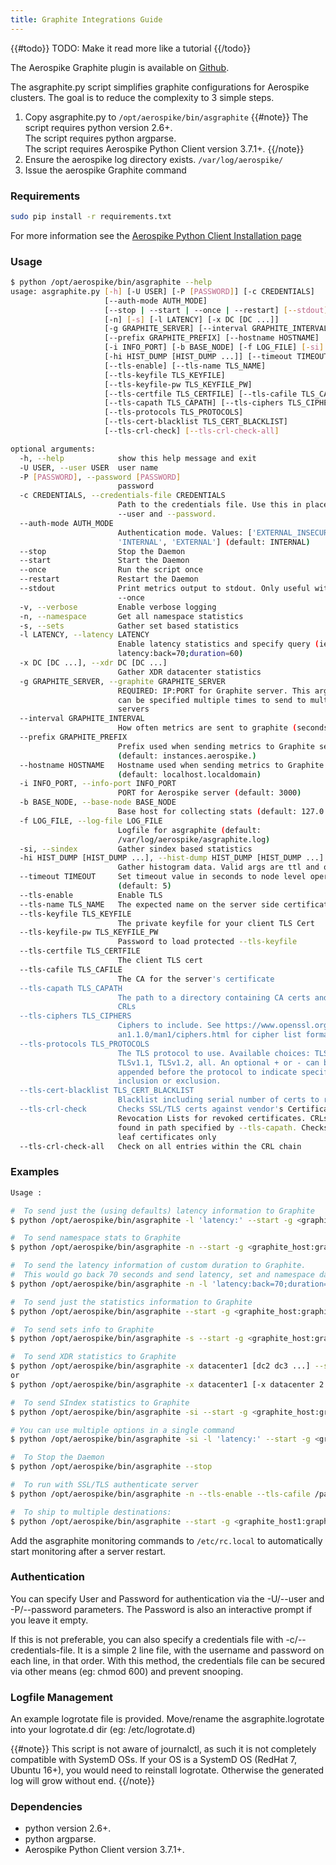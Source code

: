 ```yaml
---
title: Graphite Integrations Guide
---
```


{{#todo}}
TODO: Make it read more like a tutorial
{{/todo}}

The Aerospike Graphite plugin is available on [Github](https://github.com/aerospike/aerospike-graphite).

The asgraphite.py script simplifies graphite configurations for Aerospike clusters. 
The goal is to reduce the complexity to 3 simple steps.

1. Copy asgraphite.py to `/opt/aerospike/bin/asgraphite`
{{#note}}
The script requires python version 2.6+.<BR>
The script requires python argparse.<BR>
The script requires Aerospike Python Client version 3.7.1+.
{{/note}}
2. Ensure the aerospike log directory exists. `/var/log/aerospike/`
3. Issue the aerospike Graphite command 

### Requirements
```bash
sudo pip install -r requirements.txt
```
For more information see the [Aerospike Python Client Installation page](/docs/client/python/install)

### Usage

```bash
$ python /opt/aerospike/bin/asgraphite --help
usage: asgraphite.py [-h] [-U USER] [-P [PASSWORD]] [-c CREDENTIALS]
                     [--auth-mode AUTH_MODE]
                     [--stop | --start | --once | --restart] [--stdout] [-v]
                     [-n] [-s] [-l LATENCY] [-x DC [DC ...]]
                     [-g GRAPHITE_SERVER] [--interval GRAPHITE_INTERVAL]
                     [--prefix GRAPHITE_PREFIX] [--hostname HOSTNAME]
                     [-i INFO_PORT] [-b BASE_NODE] [-f LOG_FILE] [-si]
                     [-hi HIST_DUMP [HIST_DUMP ...]] [--timeout TIMEOUT]
                     [--tls-enable] [--tls-name TLS_NAME]
                     [--tls-keyfile TLS_KEYFILE]
                     [--tls-keyfile-pw TLS_KEYFILE_PW]
                     [--tls-certfile TLS_CERTFILE] [--tls-cafile TLS_CAFILE]
                     [--tls-capath TLS_CAPATH] [--tls-ciphers TLS_CIPHERS]
                     [--tls-protocols TLS_PROTOCOLS]
                     [--tls-cert-blacklist TLS_CERT_BLACKLIST]
                     [--tls-crl-check] [--tls-crl-check-all]

optional arguments:
  -h, --help            show this help message and exit
  -U USER, --user USER  user name
  -P [PASSWORD], --password [PASSWORD]
                        password
  -c CREDENTIALS, --credentials-file CREDENTIALS
                        Path to the credentials file. Use this in place of
                        --user and --password.
  --auth-mode AUTH_MODE
                        Authentication mode. Values: ['EXTERNAL_INSECURE',
                        'INTERNAL', 'EXTERNAL'] (default: INTERNAL)
  --stop                Stop the Daemon
  --start               Start the Daemon
  --once                Run the script once
  --restart             Restart the Daemon
  --stdout              Print metrics output to stdout. Only useful with
                        --once
  -v, --verbose         Enable verbose logging
  -n, --namespace       Get all namespace statistics
  -s, --sets            Gather set based statistics
  -l LATENCY, --latency LATENCY
                        Enable latency statistics and specify query (ie.
                        latency:back=70;duration=60)
  -x DC [DC ...], --xdr DC [DC ...]
                        Gather XDR datacenter statistics
  -g GRAPHITE_SERVER, --graphite GRAPHITE_SERVER
                        REQUIRED: IP:PORT for Graphite server. This argument
                        can be specified multiple times to send to multiple
                        servers
  --interval GRAPHITE_INTERVAL
                        How often metrics are sent to graphite (seconds)
  --prefix GRAPHITE_PREFIX
                        Prefix used when sending metrics to Graphite server
                        (default: instances.aerospike.)
  --hostname HOSTNAME   Hostname used when sending metrics to Graphite server
                        (default: localhost.localdomain)
  -i INFO_PORT, --info-port INFO_PORT
                        PORT for Aerospike server (default: 3000)
  -b BASE_NODE, --base-node BASE_NODE
                        Base host for collecting stats (default: 127.0.0.1)
  -f LOG_FILE, --log-file LOG_FILE
                        Logfile for asgraphite (default:
                        /var/log/aerospike/asgraphite.log)
  -si, --sindex         Gather sindex based statistics
  -hi HIST_DUMP [HIST_DUMP ...], --hist-dump HIST_DUMP [HIST_DUMP ...]
                        Gather histogram data. Valid args are ttl and objsz
  --timeout TIMEOUT     Set timeout value in seconds to node level operations.
                        (default: 5)
  --tls-enable          Enable TLS
  --tls-name TLS_NAME   The expected name on the server side certificate
  --tls-keyfile TLS_KEYFILE
                        The private keyfile for your client TLS Cert
  --tls-keyfile-pw TLS_KEYFILE_PW
                        Password to load protected --tls-keyfile
  --tls-certfile TLS_CERTFILE
                        The client TLS cert
  --tls-cafile TLS_CAFILE
                        The CA for the server's certificate
  --tls-capath TLS_CAPATH
                        The path to a directory containing CA certs and/or
                        CRLs
  --tls-ciphers TLS_CIPHERS
                        Ciphers to include. See https://www.openssl.org/docs/m
                        an1.1.0/man1/ciphers.html for cipher list format
  --tls-protocols TLS_PROTOCOLS
                        The TLS protocol to use. Available choices: TLSv1,
                        TLSv1.1, TLSv1.2, all. An optional + or - can be
                        appended before the protocol to indicate specific
                        inclusion or exclusion.
  --tls-cert-blacklist TLS_CERT_BLACKLIST
                        Blacklist including serial number of certs to revoke
  --tls-crl-check       Checks SSL/TLS certs against vendor's Certificate
                        Revocation Lists for revoked certificates. CRLs are
                        found in path specified by --tls-capath. Checks the
                        leaf certificates only
  --tls-crl-check-all   Check on all entries within the CRL chain
```

### Examples

```bash
Usage :

#  To send just the (using defaults) latency information to Graphite
$ python /opt/aerospike/bin/asgraphite -l 'latency:' --start -g <graphite_host:graphite_port> 

#  To send namespace stats to Graphite
$ python /opt/aerospike/bin/asgraphite -n --start -g <graphite_host:graphite_port>

#  To send the latency information of custom duration to Graphite.
#  This would go back 70 seconds and send latency, set and namespace data to the Graphite server for 60 seconds worth of data.
$ python /opt/aerospike/bin/asgraphite -n -l 'latency:back=70;duration=60' --start -g <graphite_host:graphite_port>

#  To send just the statistics information to Graphite
$ python /opt/aerospike/bin/asgraphite --start -g <graphite_host:graphite_port>

#  To send sets info to Graphite
$ python /opt/aerospike/bin/asgraphite -s --start -g <graphite_host:graphite_port>

#  To send XDR statistics to Graphite
$ python /opt/aerospike/bin/asgraphite -x datacenter1 [dc2 dc3 ...] --start -g <graphite_host:graphite_port>
or
$ python /opt/aerospike/bin/asgraphite -x datacenter1 [-x datacenter 2 -x datacenter3 ...] --start -g <graphite_host:graphite_port>

#  To send SIndex statistics to Graphite
$ python /opt/aerospike/bin/asgraphite -si --start -g <graphite_host:graphite_port>

# You can use multiple options in a single command
$ python /opt/aerospike/bin/asgraphite -si -l 'latency:' --start -g <graphite_host:graphite_port>

#  To Stop the Daemon
$ python /opt/aerospike/bin/asgraphite --stop

#  To run with SSL/TLS authenticate server
$ python /opt/aerospike/bin/asgraphite -n --tls-enable --tls-cafile /path/to/CA/root.pem --tls-name <server name on cert> --start -g <graphite_host:graphite_port>

#  To ship to multiple destinations:
$ python /opt/aerospike/bin/asgraphite --start -g <graphite_host1:graphite_port1> -g <graphite_host2:graphite_port2> ...
```

Add the asgraphite monitoring commands to `/etc/rc.local` to automatically start
monitoring after a server restart.

### Authentication

You can specify User and Password for authentication via the -U/--user and -P/--password parameters. The Password is also an interactive prompt if you leave it empty.

If this is not preferable, you can also specify a credentials file with -c/--credentials-file. It is a simple 2 line file, with the username and password on each line, in that order. With this method, the credentials file can be secured via other means (eg: chmod 600) and prevent snooping.

### Logfile Management

An example logrotate file is provided. Move/rename the asgraphite.logrotate into your logrotate.d dir (eg: /etc/logrotate.d)

{{#note}}
This script is not aware of journalctl, as such it is not completely compatible with SystemD OSs. If your OS is a SystemD OS (RedHat 7, Ubuntu 16+), you would need to reinstall logrotate. Otherwise the generated log will grow without end.
{{/note}}

### Dependencies
- python version 2.6+.<BR>
- python argparse.<BR>
- Aerospike Python Client version 3.7.1+.
